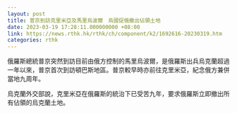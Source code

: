 ```yaml
---
layout: post
title: 普京到訪克里米亞及馬里烏波爾　烏國促俄撤出佔領土地
date: 2023-03-19 17:28:11.000000000 +08:00
link: https://news.rthk.hk/rthk/ch/component/k2/1692616-20230319.htm
categories: rthk
---
```


俄羅斯總統普京突然到訪目前由俄方控制的馬里烏波爾，是俄羅斯出兵烏克蘭超過一年以來，普京首次到訪頓巴斯地區。普京較早時亦前往克里米亞，紀念俄方兼併當地九周年。

烏克蘭外交部說，克里米亞在俄羅斯的統治下已受苦九年，要求俄羅斯立即撤出所有佔領的烏克蘭土地。
